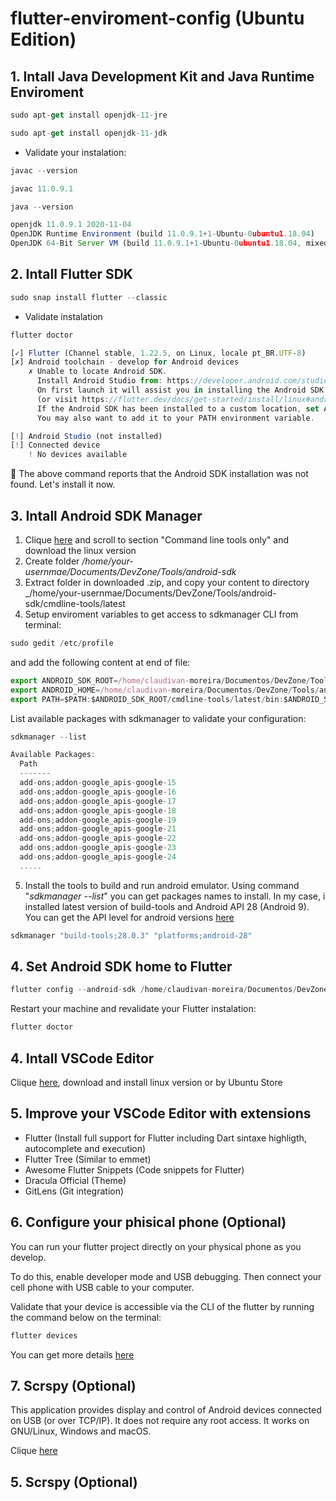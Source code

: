 # flutter-enviroment-config (Ubuntu Edition)

## 1. Intall Java Development Kit and Java Runtime Enviroment

```javascript
sudo apt-get install openjdk-11-jre
```

```javascript
sudo apt-get install openjdk-11-jdk
```

- Validate your instalation:

```javascript
javac --version

javac 11.0.9.1
```

```javascript
java --version

openjdk 11.0.9.1 2020-11-04
OpenJDK Runtime Environment (build 11.0.9.1+1-Ubuntu-0ubuntu1.18.04)
OpenJDK 64-Bit Server VM (build 11.0.9.1+1-Ubuntu-0ubuntu1.18.04, mixed mode, sharing)
```

## 2. Intall Flutter SDK

```javascript
sudo snap install flutter --classic
```
- Validate instalation

```javascript
flutter doctor

[✓] Flutter (Channel stable, 1.22.5, on Linux, locale pt_BR.UTF-8)
[✗] Android toolchain - develop for Android devices
    ✗ Unable to locate Android SDK.
      Install Android Studio from: https://developer.android.com/studio/index.html
      On first launch it will assist you in installing the Android SDK components.
      (or visit https://flutter.dev/docs/get-started/install/linux#android-setup for detailed instructions).
      If the Android SDK has been installed to a custom location, set ANDROID_SDK_ROOT to that location.
      You may also want to add it to your PATH environment variable.

[!] Android Studio (not installed)
[!] Connected device
    ! No devices available
```
:rotating_light: The above command reports that the Android SDK installation was not found. Let's install it now.

## 3. Intall Android SDK Manager

1. Clique [here](https://developer.android.com/studio) and scroll to section "Command line tools only" and download the linux version
2. Create folder _/home/your-usernmae/Documents/DevZone/Tools/android-sdk_ 
3. Extract folder in downloaded .zip, and copy your content to directory _/home/your-usernmae/Documents/DevZone/Tools/android-sdk/cmdline-tools/latest
4. Setup enviroment variables to get access to sdkmanager CLI from terminal: 
  
```javascript
sudo gedit /etc/profile
```

and add the following content at end of file:

```javascript
export ANDROID_SDK_ROOT=/home/claudivan-moreira/Documentos/DevZone/Tools/android-sdk
export ANDROID_HOME=/home/claudivan-moreira/Documentos/DevZone/Tools/android-sdk/cmdline-tools/latest
export PATH=$PATH:$ANDROID_SDK_ROOT/cmdline-tools/latest/bin:$ANDROID_SDK_ROOT/cmdline-tools/tools/bin:$ANDROID_SDK_ROOT/build-tools:$ANDROID_SDK_ROOT/emulator:$ANDROID_SDK_ROOT/platform-tools
```

List available packages with sdkmanager to validate your configuration:

```javascript
sdkmanager --list

Available Packages:
  Path                                                                                     | Version      | Description                                           
  -------                                                                                  | -------      | -------                                               
  add-ons;addon-google_apis-google-15                                                      | 3            | Google APIs                                           
  add-ons;addon-google_apis-google-16                                                      | 4            | Google APIs                                          
  add-ons;addon-google_apis-google-17                                                      | 4            | Google APIs                                           
  add-ons;addon-google_apis-google-18                                                      | 4            | Google APIs                                           
  add-ons;addon-google_apis-google-19                                                      | 20           | Google APIs                                           
  add-ons;addon-google_apis-google-21                                                      | 1            | Google APIs                                           
  add-ons;addon-google_apis-google-22                                                      | 1            | Google APIs                                           
  add-ons;addon-google_apis-google-23                                                      | 1            | Google APIs                                           
  add-ons;addon-google_apis-google-24                                                      | 1            | Google APIs 
  .....
```

5. Install the tools to build and run android emulator. Using command "_sdkmanager --list_" you can get packages names to install. In my case, i installed latest version of build-tools and Android API 28 (Android 9). You can get the API level for android versions [here](https://developer.android.com/studio/releases/platforms)

```javascript
sdkmanager "build-tools;28.0.3" "platforms;android-28"
```

## 4. Set Android SDK home to Flutter

```javascript
flutter config --android-sdk /home/claudivan-moreira/Documentos/DevZone/Tools/android-sdk
```
Restart your machine and revalidate your Flutter instalation:

```javascript
flutter doctor


```

## 4. Intall VSCode Editor

Clique [here](https://code.visualstudio.com/download), download and install linux version or by Ubuntu Store

## 5. Improve your VSCode Editor with extensions

- Flutter (Install full support for Flutter including Dart sintaxe highligth, autocomplete and execution)
- Flutter Tree (Similar to emmet)
- Awesome Flutter Snippets (Code snippets for Flutter)
- Dracula Official (Theme)
- GitLens (Git integration)

## 6. Configure your phisical phone (Optional)

You can run your flutter project directly on your physical phone as you develop.

To do this, enable developer mode and USB debugging. Then connect your cell phone with USB cable to your computer.

Validate that your device is accessible via the CLI of the flutter by running the command below on the terminal:

```bash
flutter devices
```

You can get more details [here](https://developer.android.com/studio/debug/dev-options)

## 7. Scrspy (Optional)

This application provides display and control of Android devices connected on USB (or over TCP/IP). It does not 
require any root access. It works on GNU/Linux, Windows and macOS.

Clique [here](https://github.com/Genymobile/scrcpy)

## 5. Scrspy (Optional)
